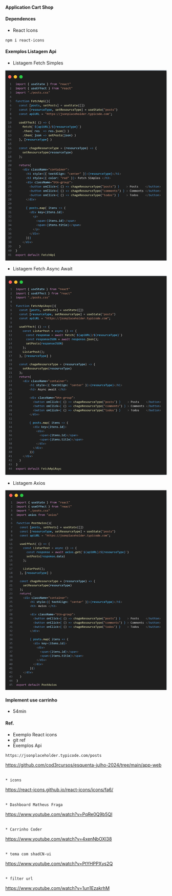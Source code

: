 #### Application Cart Shop

#### Dependences
* React Icons
```
npm i react-icons
```

#### Exemplos Listagem Api
* Listagem Fetch Simples
<img src="./screens/3-Listar-FetchApi-Simples.png" alt="">

* Listagem Fetch Async Await
<img src="./screens/1-Listar-FetchApiAsync.png" alt="">

* Listagem Axios
<img src="./screens/2-Listar-Axios.png" alt="">

#### Implement use carrinho
* 54min

#### Ref.
* Exemplo React icons
* git ref
* Exemplos Api
```
https://jsonplaceholder.typicode.com/posts
```
https://github.com/cod3rcursos/esquenta-julho-2024/tree/main/app-web 
```

* icons
```
https://react-icons.github.io/react-icons/icons/fa6/
```

* Dashboard Matheus Fraga
```
https://www.youtube.com/watch?v=PqRe0Q9b5QI
```

* Carrinho Coder
```
https://www.youtube.com/watch?v=4xenNbOXl38
```

* tema com shadCN-ui
```
https://www.youtube.com/watch?v=PtYHPPXys2Q
```

* filter url
```
https://www.youtube.com/watch?v=1un1EzakrhM
```